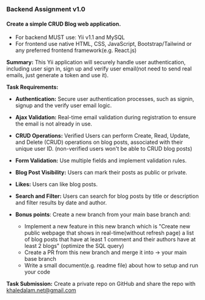 ### Backend Assignment v1.0


#### Create a simple CRUD Blog web application.

- For backend MUST use: Yii v1.1 and MySQL
- For frontend use native HTML, CSS, JavaScript, Bootstrap/Tailwind or any preferred frontend framework(e.g. React.js)


**Summary:**
This Yii application will securely handle user authentication, including user sign in, sign up and verify user email(not need to send real emails, just generate a token and use it). 

**Task Requirements:**

- **Authentication:** Secure user authentication processes, such as signin, signup and the verify user email logic.
- **Ajax Validation:** Real-time email validation during registration to ensure the email is not already in use.
- **CRUD Operations:** Verified Users can perform Create, Read, Update, and Delete (CRUD) operations on blog posts, associated with their unique user ID. (non-verified users won't be able to CRUD blog posts)
- **Form Validation:** Use multiple fields and implement validation rules.
- **Blog Post Visibility:** Users can mark their posts as public or private.
- **Likes:** Users can like blog posts.
- **Search and Filter:** Users can search for blog posts by title or description and filter results by date and author.

- **Bonus points**: Create a new branch from your main base branch and:
  - Implement a new feature in this new branch which is "Create new public webpage that shows in real-time(without refresh page) a list of blog posts that have at least 1 comment and their authors have at least 2 blogs" (optimize the SQL query)
  - Create a PR from this new branch and merge it into -> your main base branch
  - Write a small document(e.g. readme file) about how to setup and run your code


**Task Submission:**
Create a private repo on GitHub and share the repo with khaledalam.net@gmail.com
